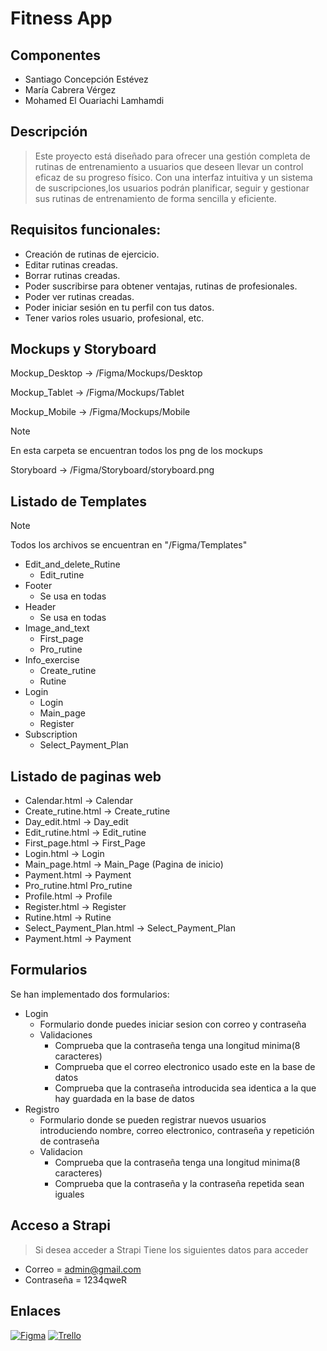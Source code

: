 # Fitness App
## Componentes
- Santiago Concepción Estévez
- María Cabrera Vérgez
- Mohamed El Ouariachi Lamhamdi
## Descripción
> Este proyecto está diseñado para ofrecer una gestión completa de rutinas de entrenamiento a usuarios que deseen llevar un
> control eficaz de su progreso físico. Con una interfaz intuitiva y un sistema de suscripciones,los usuarios podrán planificar,
> seguir y gestionar sus rutinas de entrenamiento de forma sencilla y eficiente.


 ## Requisitos funcionales:

- Creación de rutinas de ejercicio.
- Editar rutinas creadas.
- Borrar rutinas creadas.
- Poder suscribirse para obtener ventajas, rutinas de profesionales.
- Poder ver rutinas creadas.
- Poder iniciar sesión en tu perfil con tus datos.
- Tener varios roles usuario, profesional, etc.
## Mockups y Storyboard

<p>Mockup_Desktop -> /Figma/Mockups/Desktop </p>
<p>Mockup_Tablet -> /Figma/Mockups/Tablet </p>
<p>Mockup_Mobile -> /Figma/Mockups/Mobile </p>

>[!NOTE]
En esta carpeta se encuentran todos los png de los mockups</p>
>
<p>Storyboard -> /Figma/Storyboard/storyboard.png</p>

## Listado de Templates
> [!NOTE]
> Todos los archivos se encuentran en "/Figma/Templates"
- Edit_and_delete_Rutine
    - Edit_rutine
- Footer
    - Se usa en todas
- Header
    - Se usa en todas
- Image_and_text
    - First_page
    - Pro_rutine
- Info_exercise
    - Create_rutine
    - Rutine
- Login
    - Login
    - Main_page
    - Register
- Subscription
  - Select_Payment_Plan

## Listado de paginas web
- Calendar.html -> Calendar
- Create_rutine.html -> Create_rutine
- Day_edit.html -> Day_edit
- Edit_rutine.html -> Edit_rutine
- First_page.html -> First_Page
- Login.html -> Login
- Main_page.html -> Main_Page (Pagina de inicio)
- Payment.html -> Payment
- Pro_rutine.html Pro_rutine
- Profile.html -> Profile
- Register.html -> Register
- Rutine.html -> Rutine
- Select_Payment_Plan.html -> Select_Payment_Plan
- Payment.html -> Payment

## Formularios
<p>Se han implementado dos formularios:</p>

- Login
  - Formulario donde puedes iniciar sesion con correo y contraseña
  - Validaciones
    - Comprueba que la contraseña tenga una longitud minima(8 caracteres)
    - Comprueba que el correo electronico usado este en la base de datos
    - Comprueba que la contraseña introducida sea identica a la que hay guardada en la base de datos
- Registro
  - Formulario donde se pueden registrar nuevos usuarios introduciendo nombre, correo electronico, contraseña y repetición de contraseña
  - Validacion
    - Comprueba que la contraseña tenga una longitud minima(8 caracteres)
    - Comprueba que la contraseña y la contraseña repetida sean iguales

## Acceso a Strapi
> Si desea acceder a Strapi Tiene los siguientes datos para acceder
- Correo = admin@gmail.com
- Contraseña = 1234qweR
## Enlaces
[![Figma](https://img.shields.io/badge/Figma-8A2BE2)](https://www.figma.com/design/bZUSWn9qFARirKdOZZI1BM/TrainFlow?node-id=0-1&t=9nisu3xCd40wWV6j-1)
[![Trello](https://img.shields.io/badge/Trello-198500FF)](https://trello.com/invite/b/67ab8943e46d194ce6fce3c8/ATTIfd9e6fbd2b77e614d7d34a565e749f6275992BDE/pwm)
